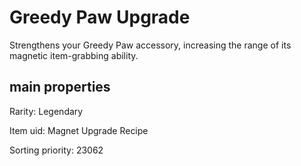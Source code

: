 # Greedy Paw Upgrade

Strengthens your Greedy Paw accessory, increasing the range of its magnetic item-grabbing ability.

## main properties

Rarity: Legendary

Item uid: Magnet Upgrade Recipe

Sorting priority: 23062